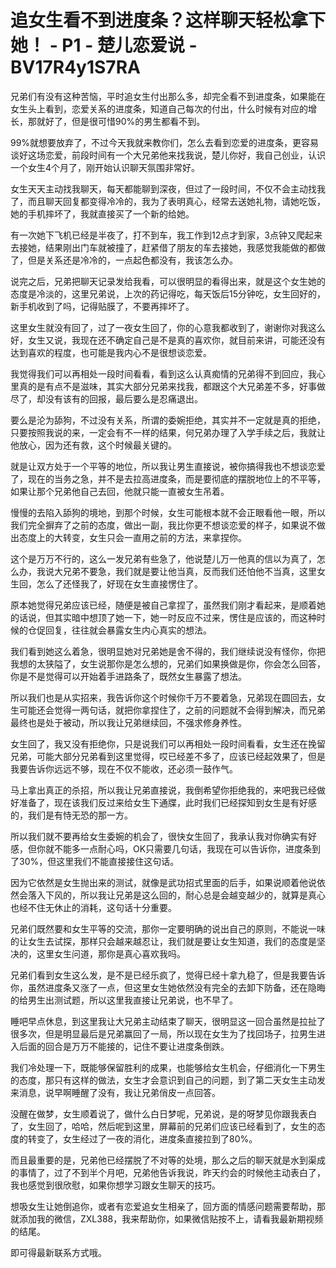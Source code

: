 # 追女生看不到进度条？这样聊天轻松拿下她！ - P1 - 楚儿恋爱说 - BV17R4y1S7RA

兄弟们有没有这种苦恼，平时追女生付出那么多，却完全看不到进度条，如果能在女生头上看到，恋爱关系的进度条，知道自己每次的付出，什么时候有对应的增长，那就好了，但是很可惜90%的男生都看不到。

99%就想要放弃了，不过今天我就来教你们，怎么去看到恋爱的进度条，更容易谈好这场恋爱，前段时间有一个大兄弟他来找我说，楚儿你好，我自己创业，认识一个女生4个月了，刚开始认识聊天氛围非常好。

女生天天主动找我聊天，每天都能聊到深夜，但过了一段时间，不仅不会主动找我了，而且聊天回复都变得冷冷的，我为了表明真心，经常去送她礼物，请她吃饭，她的手机摔坏了，我就直接买了一个新的给她。

有一次她下飞机已经是半夜了，打不到车，我工作到12点才到家，3点钟又爬起来去接她，结果刚出门车就被撞了，赶紧借了朋友的车去接她，我感觉我能做的都做了，但是关系还是冷冷的，一点起色都没有，我该怎么办。

说完之后，兄弟把聊天记录发给我看，可以很明显的看得出来，就是这个女生她的态度是冷淡的，这里兄弟说，上次的药记得吃，每天饭后15分钟吃，女生回好的，新手机收到了吗，记得贴膜了，不要再摔坏了。

这里女生就没有回了，过了一夜女生回了，你的心意我都收到了，谢谢你对我这么好，女生又说，我现在还不确定自己是不是真的喜欢你，就目前来讲，可能还没有达到喜欢的程度，也可能是我内心不是很想谈恋爱。

我觉得我们可以再相处一段时间看看，看到这么认真痴情的兄弟得不到回应，我心里真的是有点不是滋味，其实大部分兄弟来找我，都跟这个大兄弟差不多，好事做尽了，却没有该有的回报，最后要么是忍痛退出。

要么是沦为舔狗，不过没有关系，所谓的委婉拒绝，其实并不一定就是真的拒绝，只要按照我说的来，一定会有不一样的结果，何兄弟办理了入学手续之后，我就让他放心，因为还有救，这个时候最关键的。

就是让双方处于一个平等的地位，所以我让男生直接说，被你搞得我也不想谈恋爱了，现在的当务之急，并不是去拉高进度条，而是要彻底的摆脱地位上的不平等，如果让那个兄弟他自己去回，他就只能一直被女生吊着。

慢慢的去陷入舔狗的境地，到那个时候，女生可能根本就不会正眼看他一眼，所以我们完全摒弃了之前的态度，做出一副，我比你更不想谈恋爱的样子，如果说不做出态度上的大转变，女生只会一直用之前的方法，来拿捏你。

这个是万万不行的，这么一发兄弟有些急了，他说楚儿万一他真的信以为真了，怎么办，我说大兄弟不要急，我们就是要让他当真，反而我们还怕他不当真，这里女生回，怎么了还怪我了，好现在女生直接愣住了。

原本她觉得兄弟应该已经，随便是被自己拿捏了，虽然我们刚才看起来，是顺着她的话说，但其实暗中想顶了她一下，她一时反应不过来，愣住是应该的，而这种时候的仓促回复，往往就会暴露女生内心真实的想法。

我们看到她这么着急，很明显她对兄弟她是舍不得的，我们继续说没有怪你，你把我想的太狭隘了，女生说那你是怎么想的，兄弟们如果换做是你，你会怎么回答，你是不是觉得可以开始着手进路条了，既然女生暴露了想法。

所以我们也是从实招来，我告诉你这个时候你千万不要着急，兄弟现在圆回去，女生可能还会觉得一两句话，就把你拿捏住了，之前的问题就不会得到解决，而兄弟最终也是处于被动，所以我让兄弟继续回，不强求修身养性。

女生回了，我又没有拒绝你，只是说我们可以再相处一段时间看看，女生还在挽留兄弟，可能大部分兄弟看到这里觉得，哎已经差不多了，应该已经起效果了，但是我要告诉你远远不够，现在不仅不能收，还必须一鼓作气。

马上拿出真正的杀招，所以我让兄弟直接说，我倒希望你拒绝我的，来吧我已经做好准备了，现在该我们反过来给女生下通牒，此时我们已经探知到女生是有好感的，我们是有恃无恐的那一方。

所以我们就不要再给女生委婉的机会了，很快女生回了，我承认我对你确实有好感，但你就不能多一点耐心吗，OK只需要几句话，我现在可以告诉你，进度条到了30%，但这里我们不能直接接住这句话。

因为它依然是女生抛出来的测试，就像是武功招式里面的后手，如果说顺着他说依然会落入下风的，所以我让兄弟是这么回的，耐心总是会越变越少的，就算是真心也经不住无休止的消耗，这句话十分重要。

兄弟们既然要和女生平等的交流，那你一定要明确的说出自己的原则，不能说一味的让女生去试探，那样只会越来越忍让，我们就是要让女生知道，我们的态度是坚决的，这里女生问道，那你是真心喜欢我吗。

兄弟们看到女生这么发，是不是已经乐疯了，觉得已经十拿九稳了，但是我要告诉你，虽然进度条又涨了一点，但这里女生她依然没有完全的去卸下防备，还在隐晦的给男生出测试题，所以这里我直接让兄弟说，也不早了。

睡吧早点休息，到这里我让大兄弟主动结束了聊天，很明显这一回合虽然是拉扯了很多次，但是明显最后是兄弟赢回了一局，所以现在女生为了找回场子，拉男生进入后面的回合是万万不能接的，记住不要让进度条倒跌。

我们冷处理一下，既能够保留胜利的成果，也能够给女生机会，仔细消化一下男生的态度，那只有这样的做法，女生才会意识到自己的问题，到了第二天女生主动发来消息，说早啊睡醒了没有，我让兄弟俏皮一点回答。

没醒在做梦，女生顺着说了，做什么白日梦呢，兄弟说，是的呀梦见你跟我表白了，女生回了，哈哈，然后呢到这里，屏幕前的兄弟们应该已经看到了，女生的态度的转变了，女生经过了一夜的消化，进度条直接拉到了80%。

而且最重要的是，兄弟他已经摆脱了不对等的处境，那么之后的聊天就是水到渠成的事情了，过了不到半个月吧，兄弟他告诉我说，昨天约会的时候他主动表白了，我也感觉到很欣慰，如果你想学习跟女生聊天的技巧。

想吸女生让她倒追你，或者有恋爱追女生相亲了，回方面的情感问题需要帮助，那就添加我的微信，ZXL388，我来帮助你，如果微信贴按不上，请看我最新期视频的结尾。

即可得最新联系方式哦。